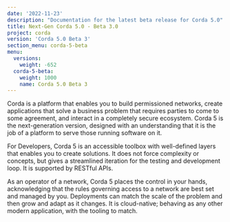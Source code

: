 ```yaml
---
date: '2022-11-23'
description: "Documentation for the latest beta release for Corda 5.0"
title: Next-Gen Corda 5.0 - Beta 3.0
project: corda
version: 'Corda 5.0 Beta 3'
section_menu: corda-5-beta
menu:
  versions:
    weight: -652
  corda-5-beta:
    weight: 1000
    name: Corda 5.0 Beta 3
---
```


Corda is a platform that enables you to build permissioned networks, create applications that solve a business problem that requires parties to come to some agreement, and interact in a completely secure ecosystem. Corda 5 is the next-generation version, designed with an understanding that it is the job of a platform to serve those running software on it.

For Developers, Corda 5 is an accessible toolbox with well-defined layers that enables you to create solutions. It does not force complexity or concepts, but gives a streamlined iteration for the testing and development loop. It is supported by RESTful APIs.

As an operator of a network, Corda 5 places the control in your hands, acknowledging that the rules governing access to a network are best set and managed by you. Deployments can match the scale of the problem and then grow and adapt as it changes. It is cloud-native; behaving as any other modern application, with the tooling to match.
